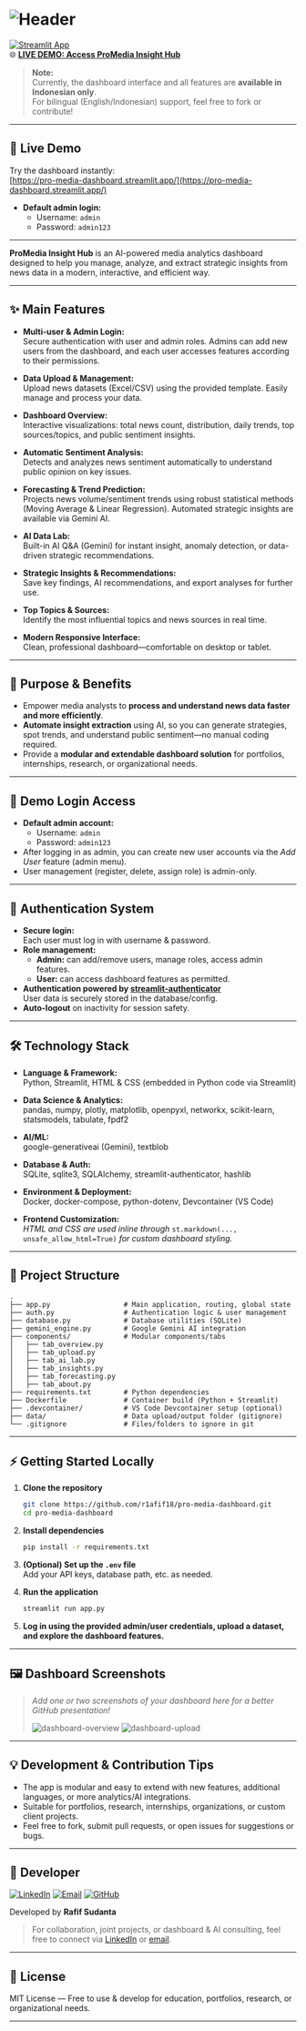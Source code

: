 # ![Header](./h.png)

[![Streamlit App](https://static.streamlit.io/badges/streamlit_badge_black_white.svg)](https://pro-media-dashboard.streamlit.app/)
<br>
🌐 **[LIVE DEMO: Access ProMedia Insight Hub](https://pro-media-dashboard.streamlit.app/)**

> **Note:**  
> Currently, the dashboard interface and all features are **available in Indonesian only**.  
> For bilingual (English/Indonesian) support, feel free to fork or contribute!

---

## 🚀 Live Demo

Try the dashboard instantly:  
[https://pro-media-dashboard.streamlit.app/](https://pro-media-dashboard.streamlit.app/)

- **Default admin login:**  
  - Username: `admin`  
  - Password: `admin123`

---

**ProMedia Insight Hub** is an AI-powered media analytics dashboard designed to help you manage, analyze, and extract strategic insights from news data in a modern, interactive, and efficient way.

---

## ✨ Main Features

- **Multi-user & Admin Login:**  
  Secure authentication with user and admin roles. Admins can add new users from the dashboard, and each user accesses features according to their permissions.

- **Data Upload & Management:**  
  Upload news datasets (Excel/CSV) using the provided template. Easily manage and process your data.

- **Dashboard Overview:**  
  Interactive visualizations: total news count, distribution, daily trends, top sources/topics, and public sentiment insights.

- **Automatic Sentiment Analysis:**  
  Detects and analyzes news sentiment automatically to understand public opinion on key issues.

- **Forecasting & Trend Prediction:**  
  Projects news volume/sentiment trends using robust statistical methods (Moving Average & Linear Regression). Automated strategic insights are available via Gemini AI.

- **AI Data Lab:**  
  Built-in AI Q&A (Gemini) for instant insight, anomaly detection, or data-driven strategic recommendations.

- **Strategic Insights & Recommendations:**  
  Save key findings, AI recommendations, and export analyses for further use.

- **Top Topics & Sources:**  
  Identify the most influential topics and news sources in real time.

- **Modern Responsive Interface:**  
  Clean, professional dashboard—comfortable on desktop or tablet.

---

## 🎯 Purpose & Benefits

- Empower media analysts to **process and understand news data faster and more efficiently**.
- **Automate insight extraction** using AI, so you can generate strategies, spot trends, and understand public sentiment—no manual coding required.
- Provide a **modular and extendable dashboard solution** for portfolios, internships, research, or organizational needs.

---

## 🔑 Demo Login Access

- **Default admin account:**  
  - Username: `admin`  
  - Password: `admin123`
- After logging in as admin, you can create new user accounts via the *Add User* feature (admin menu).
- User management (register, delete, assign role) is admin-only.

---

## 🔐 Authentication System

- **Secure login:**  
  Each user must log in with username & password.
- **Role management:**  
  - **Admin:** can add/remove users, manage roles, access admin features.
  - **User:** can access dashboard features as permitted.
- **Authentication powered by [streamlit-authenticator](https://github.com/mkhorasani/Streamlit-Authenticator)**  
  User data is securely stored in the database/config.
- **Auto-logout** on inactivity for session safety.

---

## 🛠️ Technology Stack

- **Language & Framework:**  
  Python, Streamlit, HTML & CSS (embedded in Python code via Streamlit)

- **Data Science & Analytics:**  
  pandas, numpy, plotly, matplotlib, openpyxl, networkx, scikit-learn, statsmodels, tabulate, fpdf2

- **AI/ML:**  
  google-generativeai (Gemini), textblob

- **Database & Auth:**  
  SQLite, sqlite3, SQLAlchemy, streamlit-authenticator, hashlib

- **Environment & Deployment:**  
  Docker, docker-compose, python-dotenv, Devcontainer (VS Code)

- **Frontend Customization:**  
  *HTML and CSS are used inline through* `st.markdown(..., unsafe_allow_html=True)` *for custom dashboard styling.*

---

## 📁 Project Structure

```
.
├── app.py                  # Main application, routing, global state
├── auth.py                 # Authentication logic & user management
├── database.py             # Database utilities (SQLite)
├── gemini_engine.py        # Google Gemini AI integration
├── components/             # Modular components/tabs
│   ├── tab_overview.py
│   ├── tab_upload.py
│   ├── tab_ai_lab.py
│   ├── tab_insights.py
│   ├── tab_forecasting.py
│   ├── tab_about.py
├── requirements.txt        # Python dependencies
├── Dockerfile              # Container build (Python + Streamlit)
├── .devcontainer/          # VS Code Devcontainer setup (optional)
├── data/                   # Data upload/output folder (gitignore)
└── .gitignore              # Files/folders to ignore in git
```

---

## ⚡️ Getting Started Locally

1. **Clone the repository**
    ```bash
    git clone https://github.com/r1afif18/pro-media-dashboard.git
    cd pro-media-dashboard
    ```

2. **Install dependencies**
    ```bash
    pip install -r requirements.txt
    ```

3. **(Optional) Set up the `.env` file**  
    Add your API keys, database path, etc. as needed.

4. **Run the application**
    ```bash
    streamlit run app.py
    ```

5. **Log in using the provided admin/user credentials, upload a dataset, and explore the dashboard features.**

---

## 🖼️ Dashboard Screenshots

> _Add one or two screenshots of your dashboard here for a better GitHub presentation!_
>
> ![dashboard-overview](1.png)
> ![dashboard-upload](2.png)

---

## 💡 Development & Contribution Tips

- The app is modular and easy to extend with new features, additional languages, or more analytics/AI integrations.
- Suitable for portfolios, research, internships, organizations, or custom client projects.
- Feel free to fork, submit pull requests, or open issues for suggestions or bugs.

---

## 👤 Developer

[![LinkedIn](https://img.shields.io/badge/LinkedIn-rafifsudanta-blue?logo=linkedin)](https://www.linkedin.com/in/rafif-sudanta/)
[![Email](https://img.shields.io/badge/Email-rafifsudanta1%40gmail.com-red?logo=gmail)](mailto:rafifsudanta1@gmail.com)
[![GitHub](https://img.shields.io/badge/GitHub-r1afif18%2Fpro--media--dashboard-black?logo=github)](https://github.com/r1afif18/pro-media-dashboard)

Developed by **Rafif Sudanta**

> For collaboration, joint projects, or dashboard & AI consulting, feel free to connect via [LinkedIn](https://www.linkedin.com/in/rafif-sudanta/) or [email](mailto:rafifsudanta1@gmail.com).
---

## 📝 License

MIT License — Free to use & develop for education, portfolios, research, or organizational needs.

---
